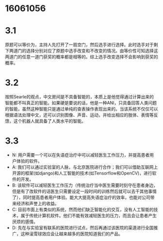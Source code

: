 16061056
=========

# 3.1
原题可以等价为，主持人先打开了一扇空门，然后选手进行选择。此时选手对于剩下两道门的选择分别对应了原题中选手改变和不改变的情况。由等价性可知选择这两道门的任意一道门获奖的概率都是相等的。综上选手改变选择不会影响到获奖的概率。

# 3.2
按照Searle的观点，中文房间是不具备智能的，本质上是他觉得通过计算出来的智能都不叫真正的智能。如果硬是要说的话，他是一种ANI，只具备回答人类问题的智能，虽然这种智能只是通过单纯的查表操作表现出来的。当该系统不仅仅可以根据语法处理中文，还可以识别图像、声音、运动，并给出相应的肢体、表情等反馈，这个机器人就具备了人类水平的智能。

# 3.3
- N: 用户需要一个可以在失语症治疗中可以减轻医生工作压力，并提高患者用户体验的软件。
- A: 我们可以通过实验室的人脉，与北京医院进行合作；我们可以借助互联网上开源的框架(如django)和人工智能的技术(如Tensorflow和OpenCV)，进行软件的开发。
- B: 该软件可以减轻医生工作压力（传统治疗当中医生需要时刻守在患者身边，但是有了改软件的话医生只需要设定一段时间的训练然后就可以去干其他事情了），同时提高患者用户体验。能大大提高失语症治疗的效率，也能对公司带来经济和声誉上的收益。
- C: 目前市面上有类似的系统，然而他们缺乏智能化的交互，没有人工智能的技术，属于传统计算机软件。他们不能有效减轻医生的压力，而且会让患者产生厌烦的感情。
- D: 先在与实验室有联系的医院进行试点，然后再通过该医院的渠道进行全国推广，这种滚雪球效应会让越来越多的医院知道我们的产品。